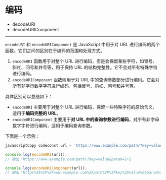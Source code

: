# 编码

- decodeURI
- decodeURIComponent

---

`encodeURI` 和 `encodeURIComponent` 是 JavaScript 中用于对 URL 进行编码的两个函数。它们之间的区别在于编码的范围和处理方式。

1. `encodeURI` 函数用于对整个 URL 进行编码，但是会保留某些字符，如冒号、斜杠、问号和井号等，用于保持 URL 的结构完整性。它不会对所有特殊字符进行编码。
2. `encodeURIComponent` 函数则用于对 URL 中的查询参数部分进行编码。它会对所有非字母数字字符进行编码，包括冒号、斜杠、问号和井号等。

具体区别可以总结如下：

- `encodeURI` 主要用于对整个 URL 进行编码，保留一些特殊字符的原始含义，适用于**编码完整的 URL**。
- `encodeURIComponent` 主要用于**对 URL 中的查询参数进行编码**，对所有非字母数字字符进行编码，适用于编码查询参数。

下面是一个示例：

```javascript
javascriptCopy codeconst url = 'https://www.example.com/path/?key=value&param=1+2';

console.log(encodeURI(url));
// 输出：https://www.example.com/path/?key=value&param=1+2

console.log(encodeURIComponent(url));
// 输出：https%3A%2F%2Fwww.example.com%2Fpath%2F%3Fkey%3Dvalue%26param%3D1%2B2
```

